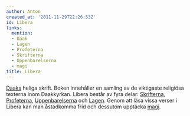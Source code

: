 ```yaml
---
author: Anton
created_at: '2011-11-29T22:26:53Z'
id: Libera
links:
  mention:
  - Daak
  - Lagen
  - Profeterna
  - Skrifterna
  - Uppenbarelserna
  - magi
title: Libera
---
```


[Daaks] heliga skrift. Boken innehåller en samling av de viktigaste religiösa texterna inom
Daakkyrkan. Libera består av fyra delar: [Skrifterna], [Profeterna], [Uppenbarelserna] och [Lagen].
Genom att läsa vissa verser i Libera kan man åstadkomma frid och dessutom upptäcka [magi].

  [Daaks]: Daak
  [Skrifterna]: Skrifterna
  [Profeterna]: Profeterna
  [Uppenbarelserna]: Uppenbarelserna
  [Lagen]: Lagen
  [magi]: magi

